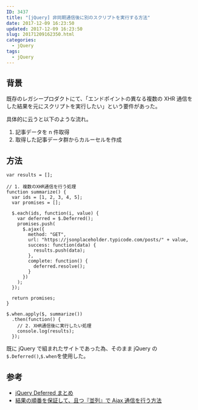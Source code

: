 ```yaml
---
ID: 3437
title: "[jQuery] 非同期通信後に別のスクリプトを実行する方法"
date: 2017-12-09 16:23:50
updated: 2017-12-09 16:23:50
slug: 20171209162350.html
categories:
  - jQuery
tags:
  - jQuery
---
```


## 背景

既存のレガシープロダクトにて、「エンドポイントの異なる複数の XHR 通信をした結果を元にスクリプトを実行したい」という要件があった。

具体的に云うと以下のような流れ。

1. 記事データを n 件取得
2. 取得した記事データ群からカルーセルを作成

<!--more-->

## 方法

```language-javascript
var results = [];

// 1. 複数のXHR通信を行う処理
function summarize() {
  var ids = [1, 2, 3, 4, 5];
  var promises = [];

  $.each(ids, function(i, value) {
    var deferred = $.Deferred();
    promises.push(
      $.ajax({
        method: "GET",
        url: "https://jsonplaceholder.typicode.com/posts/" + value,
        success: function(data) {
          results.push(data);
        },
        complete: function() {
          deferred.resolve();
        }
      })
    );
  });

  return promises;
}

$.when.apply($, summarize())
  .then(function() {
    // 2. XHR通信後に実行したい処理
    console.log(results);
  });
```

既に jQuery で組まれたサイトであった為、そのまま jQuery の`$.Deferred()`,`$.when`を使用した。

## 参考

- [jQuery Deferred まとめ](https://qiita.com/hththt/items/9f193fc10b79cdeea903)
- [結果の順番を保証して、且つ『並列』で Ajax 通信を行う方法](https://qiita.com/YusukeHirao/items/bca14c5f2fe4026fd4d7)
